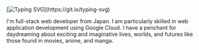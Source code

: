 [![Typing SVG](https://readme-typing-svg.demolab.com?font=Open+Sans&weight=500&size=18&pause=1000&repeat=false&random=false&width=435&lines=Hi+there!+I'm+Yuichi+working+in++Japan.)](https://git.io/typing-svg)

I'm full-stack web developer from Japan. I am particularly skilled in web application development using Google Cloud.
I have a penchant for daydreaming about exciting and imaginative lives, worlds, and futures like those found in movies, anime, and manga.
